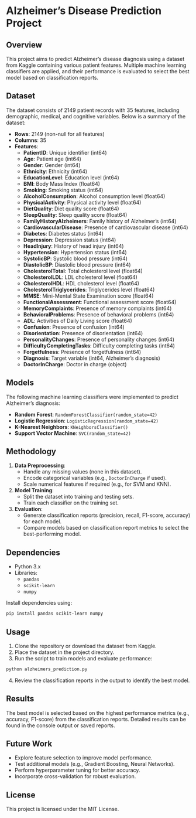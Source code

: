 # Alzheimer’s Disease Prediction Project

## Overview

This project aims to predict Alzheimer’s disease diagnosis using a dataset from Kaggle containing various patient features. Multiple machine learning classifiers are applied, and their performance is evaluated to select the best model based on classification reports.

## Dataset

The dataset consists of 2149 patient records with 35 features, including demographic, medical, and cognitive variables. Below is a summary of the dataset:

- **Rows**: 2149 (non-null for all features)
- **Columns**: 35
- **Features**:
  - **PatientID**: Unique identifier (int64)
  - **Age**: Patient age (int64)
  - **Gender**: Gender (int64)
  - **Ethnicity**: Ethnicity (int64)
  - **EducationLevel**: Education level (int64)
  - **BMI**: Body Mass Index (float64)
  - **Smoking**: Smoking status (int64)
  - **AlcoholConsumption**: Alcohol consumption level (float64)
  - **PhysicalActivity**: Physical activity level (float64)
  - **DietQuality**: Diet quality score (float64)
  - **SleepQuality**: Sleep quality score (float64)
  - **FamilyHistoryAlzheimers**: Family history of Alzheimer’s (int64)
  - **CardiovascularDisease**: Presence of cardiovascular disease (int64)
  - **Diabetes**: Diabetes status (int64)
  - **Depression**: Depression status (int64)
  - **HeadInjury**: History of head injury (int64)
  - **Hypertension**: Hypertension status (int64)
  - **SystolicBP**: Systolic blood pressure (int64)
  - **DiastolicBP**: Diastolic blood pressure (int64)
  - **CholesterolTotal**: Total cholesterol level (float64)
  - **CholesterolLDL**: LDL cholesterol level (float64)
  - **CholesterolHDL**: HDL cholesterol level (float64)
  - **CholesterolTriglycerides**: Triglycerides level (float64)
  - **MMSE**: Mini-Mental State Examination score (float64)
  - **FunctionalAssessment**: Functional assessment score (float64)
  - **MemoryComplaints**: Presence of memory complaints (int64)
  - **BehavioralProblems**: Presence of behavioral problems (int64)
  - **ADL**: Activities of Daily Living score (float64)
  - **Confusion**: Presence of confusion (int64)
  - **Disorientation**: Presence of disorientation (int64)
  - **PersonalityChanges**: Presence of personality changes (int64)
  - **DifficultyCompletingTasks**: Difficulty completing tasks (int64)
  - **Forgetfulness**: Presence of forgetfulness (int64)
  - **Diagnosis**: Target variable (int64, Alzheimer’s diagnosis)
  - **DoctorInCharge**: Doctor in charge (object)

## Models

The following machine learning classifiers were implemented to predict Alzheimer’s diagnosis:

- **Random Forest**: `RandomForestClassifier(random_state=42)`
- **Logistic Regression**: `LogisticRegression(random_state=42)`
- **K-Nearest Neighbors**: `KNeighborsClassifier()`
- **Support Vector Machine**: `SVC(random_state=42)`

## Methodology

1. **Data Preprocessing**:
   - Handle any missing values (none in this dataset).
   - Encode categorical variables (e.g., `DoctorInCharge` if used).
   - Scale numerical features if required (e.g., for SVM and KNN).
2. **Model Training**:
   - Split the dataset into training and testing sets.
   - Train each classifier on the training set.
3. **Evaluation**:
   - Generate classification reports (precision, recall, F1-score, accuracy) for each model.
   - Compare models based on classification report metrics to select the best-performing model.

## Dependencies

- Python 3.x
- Libraries:
  - `pandas`
  - `scikit-learn`
  - `numpy`

Install dependencies using:

```bash
pip install pandas scikit-learn numpy
```

## Usage

1. Clone the repository or download the dataset from Kaggle.
2. Place the dataset in the project directory.
3. Run the script to train models and evaluate performance:

```bash
python alzheimers_prediction.py
```

4. Review the classification reports in the output to identify the best model.

## Results

The best model is selected based on the highest performance metrics (e.g., accuracy, F1-score) from the classification reports. Detailed results can be found in the console output or saved reports.

## Future Work

- Explore feature selection to improve model performance.
- Test additional models (e.g., Gradient Boosting, Neural Networks).
- Perform hyperparameter tuning for better accuracy.
- Incorporate cross-validation for robust evaluation.

## License

This project is licensed under the MIT License.